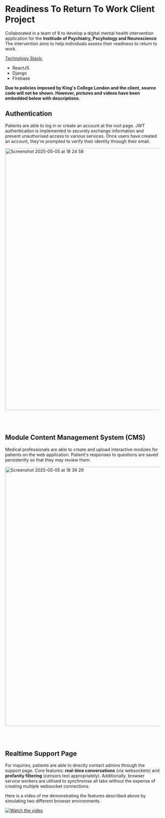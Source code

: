 # Readiness To Return To Work Client Project

Collaborated in a team of 8 to develop a digital mental health intervention application for the **Institude of Psychiatry, Pscyhology and Neuroscience**
The intervention aims to help individuals assess their readiness to return to work.

<ins> Technology Stack: </ins>
- ReactJS
- Django
- Firebase

**Due to policies imposed by King's College London and the client, source code will not be shown. However, pictures and videos have been embedded below with descriptions.**

## Authentication
Patients are able to log in or create an account at the root page. JWT authentication is implemented to securely exchange information and prevent unauthorised access to various services. Once users have created an account, they're prompted to verify their identity through their email.


<img width="852" alt="Screenshot 2025-05-05 at 18 24 58" src="https://github.com/user-attachments/assets/bb12db44-a540-4e38-ba86-ade62c60fe45" />

<br> </br>
## Module Content Management System (CMS)
Medical professionals are able to create and upload interactive modules for patients on the web application. Patient's responses to questions are saved persistently so that they may review them.

<img width="844" alt="Screenshot 2025-05-05 at 18 39 29" src="https://github.com/user-attachments/assets/d7b9ac4b-7340-49ac-8c8f-1c4bfe7ac159" />

<br> </br>
## Realtime Support Page
For inquiries, patients are able to directly contact admins through the support page. Core features: **real-time conversations** (via websockets) and **profanity filtering** (censors text appropriately). Additionally, browser service workers are utilised to synchronise all tabs without the expense of creating multiple websocket connections.

Here is a video of me demonstrating the features described above by simulating two different browser environments.

[![Watch the video](http://img.youtube.com/vi/qwX1zvDtT4o/0.jpg)](https://youtu.be/qwX1zvDtT4o)
